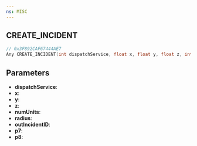 ```yaml
---
ns: MISC
---
```

## CREATE_INCIDENT

```c
// 0x3F892CAF67444AE7
Any CREATE_INCIDENT(int dispatchService, float x, float y, float z, int numUnits, float radius, int* outIncidentID, Any p7, Any p8);
```

## Parameters
* **dispatchService**:
* **x**:
* **y**:
* **z**:
* **numUnits**:
* **radius**:
* **outIncidentID**:
* **p7**:
* **p8**:
